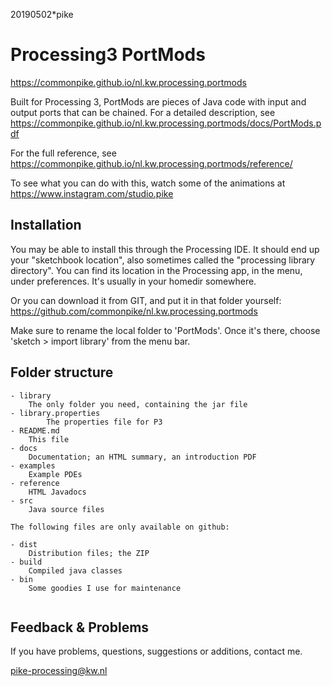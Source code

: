 20190502*pike 

# Processing3 PortMods
<https://commonpike.github.io/nl.kw.processing.portmods>

Built for Processing 3, PortMods are pieces of Java code with input
and output ports that can be chained. For a detailed description, see
<https://commonpike.github.io/nl.kw.processing.portmods/docs/PortMods.pdf>

For the full reference, see 
<https://commonpike.github.io/nl.kw.processing.portmods/reference/>

To see what you can do with this, watch some of the animations at
<https://www.instagram.com/studio.pike>

## Installation

You may be able to install this through the Processing IDE.
It should end up your "sketchbook location",
also sometimes called the "processing library directory".
You can find its location in the Processing app, in the menu,
under preferences. It's usually in your homedir somewhere.

Or you can download it from GIT, and put it in that folder
yourself: 
<https://github.com/commonpike/nl.kw.processing.portmods>

Make sure to rename the local folder to 'PortMods'.
Once it's there, choose 'sketch > import library'
from the menu bar.

## Folder structure

```
- library
    The only folder you need, containing the jar file
- library.properties
		The properties file for P3
- README.md 
    This file
- docs
    Documentation; an HTML summary, an introduction PDF
- examples
    Example PDEs
- reference
    HTML Javadocs
- src
    Java source files
    
The following files are only available on github:

- dist
    Distribution files; the ZIP    
- build
    Compiled java classes
- bin
    Some goodies I use for maintenance
    
```

## Feedback & Problems 

If you have problems, questions, suggestions or
additions, contact me.


pike-processing@kw.nl